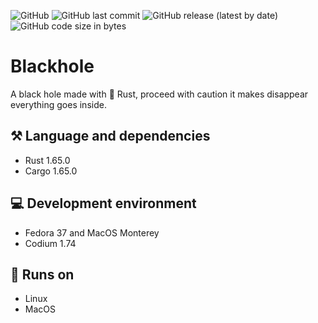 ![GitHub](https://img.shields.io/github/license/ruben69695/blackhole?color=purple)
![GitHub last commit](https://img.shields.io/github/last-commit/ruben69695/blackhole)
![GitHub release (latest by date)](https://img.shields.io/github/v/release/ruben69695/blackhole?color=purple)
![GitHub code size in bytes](https://img.shields.io/github/languages/code-size/ruben69695/blackhole?color=purple)

# Blackhole
A black hole made with 🦀 Rust, proceed with caution it makes disappear everything goes inside.

## ⚒️ Language and dependencies
- Rust 1.65.0
- Cargo 1.65.0

## 💻 Development environment
- Fedora 37 and MacOS Monterey
- Codium 1.74

## 🚀 Runs on
- Linux
- MacOS
